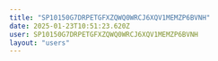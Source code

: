 ```yaml
---
title: "SP10150G7DRPETGFXZQWQ0WRCJ6XQV1MEMZP6BVNH"
date: 2025-01-23T10:51:23.620Z
user: SP10150G7DRPETGFXZQWQ0WRCJ6XQV1MEMZP6BVNH
layout: "users"
---
```

    